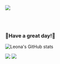 <img src="https://capsule-render.vercel.app/api?type=slice&color=FE2E64&height=200&section=header&text=Welcome to my GitHub!%&fontSize=60&fontColor=FFFFFF" />

<br><br>
###  💎Have a great day!💎

![Leona's GitHub stats](https://github-readme-stats.vercel.app/api?username=alimhanhan&show_icons=true&theme=radical)

 <img src="https://img.shields.io/badge/instagram-FFFFFF?style=flat&logo=instagram&logoColor=E4405F"/>   <img src="https://img.shields.io/badge/tistory-FFFFFF?style=flat&logo=tistory&logoColor=000000"/> 

